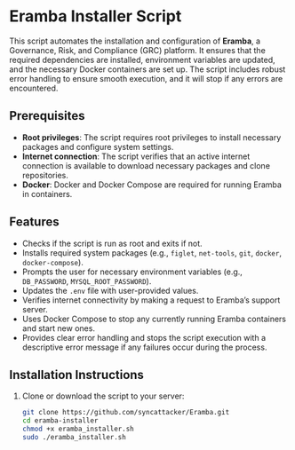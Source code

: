 # Eramba Installer Script

This script automates the installation and configuration of **Eramba**, a Governance, Risk, and Compliance (GRC) platform. It ensures that the required dependencies are installed, environment variables are updated, and the necessary Docker containers are set up. The script includes robust error handling to ensure smooth execution, and it will stop if any errors are encountered.

## Prerequisites

- **Root privileges**: The script requires root privileges to install necessary packages and configure system settings.
- **Internet connection**: The script verifies that an active internet connection is available to download necessary packages and clone repositories.
- **Docker**: Docker and Docker Compose are required for running Eramba in containers.

## Features

- Checks if the script is run as root and exits if not.
- Installs required system packages (e.g., `figlet`, `net-tools`, `git`, `docker`, `docker-compose`).
- Prompts the user for necessary environment variables (e.g., `DB_PASSWORD`, `MYSQL_ROOT_PASSWORD`).
- Updates the `.env` file with user-provided values.
- Verifies internet connectivity by making a request to Eramba’s support server.
- Uses Docker Compose to stop any currently running Eramba containers and start new ones.
- Provides clear error handling and stops the script execution with a descriptive error message if any failures occur during the process.

## Installation Instructions

1. Clone or download the script to your server:

   ```bash
   git clone https://github.com/syncattacker/Eramba.git
   cd eramba-installer
   chmod +x eramba_installer.sh
   sudo ./eramba_installer.sh
   ```
